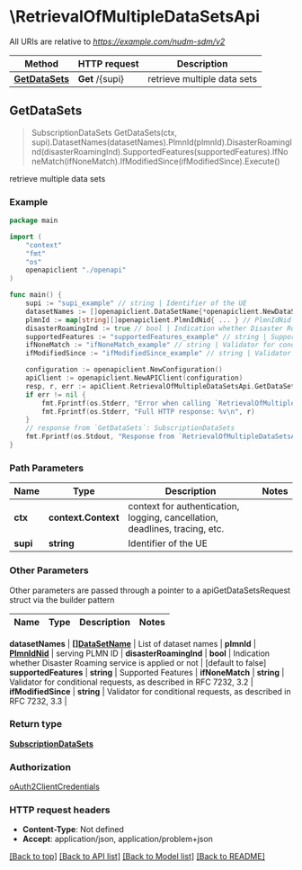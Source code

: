 # \RetrievalOfMultipleDataSetsApi

All URIs are relative to *https://example.com/nudm-sdm/v2*

Method | HTTP request | Description
------------- | ------------- | -------------
[**GetDataSets**](RetrievalOfMultipleDataSetsApi.md#GetDataSets) | **Get** /{supi} | retrieve multiple data sets



## GetDataSets

> SubscriptionDataSets GetDataSets(ctx, supi).DatasetNames(datasetNames).PlmnId(plmnId).DisasterRoamingInd(disasterRoamingInd).SupportedFeatures(supportedFeatures).IfNoneMatch(ifNoneMatch).IfModifiedSince(ifModifiedSince).Execute()

retrieve multiple data sets

### Example

```go
package main

import (
    "context"
    "fmt"
    "os"
    openapiclient "./openapi"
)

func main() {
    supi := "supi_example" // string | Identifier of the UE
    datasetNames := []openapiclient.DataSetName{*openapiclient.NewDataSetName()} // []DataSetName | List of dataset names
    plmnId := map[string][]openapiclient.PlmnIdNid{ ... } // PlmnIdNid | serving PLMN ID (optional)
    disasterRoamingInd := true // bool | Indication whether Disaster Roaming service is applied or not (optional) (default to false)
    supportedFeatures := "supportedFeatures_example" // string | Supported Features (optional)
    ifNoneMatch := "ifNoneMatch_example" // string | Validator for conditional requests, as described in RFC 7232, 3.2 (optional)
    ifModifiedSince := "ifModifiedSince_example" // string | Validator for conditional requests, as described in RFC 7232, 3.3 (optional)

    configuration := openapiclient.NewConfiguration()
    apiClient := openapiclient.NewAPIClient(configuration)
    resp, r, err := apiClient.RetrievalOfMultipleDataSetsApi.GetDataSets(context.Background(), supi).DatasetNames(datasetNames).PlmnId(plmnId).DisasterRoamingInd(disasterRoamingInd).SupportedFeatures(supportedFeatures).IfNoneMatch(ifNoneMatch).IfModifiedSince(ifModifiedSince).Execute()
    if err != nil {
        fmt.Fprintf(os.Stderr, "Error when calling `RetrievalOfMultipleDataSetsApi.GetDataSets``: %v\n", err)
        fmt.Fprintf(os.Stderr, "Full HTTP response: %v\n", r)
    }
    // response from `GetDataSets`: SubscriptionDataSets
    fmt.Fprintf(os.Stdout, "Response from `RetrievalOfMultipleDataSetsApi.GetDataSets`: %v\n", resp)
}
```

### Path Parameters


Name | Type | Description  | Notes
------------- | ------------- | ------------- | -------------
**ctx** | **context.Context** | context for authentication, logging, cancellation, deadlines, tracing, etc.
**supi** | **string** | Identifier of the UE | 

### Other Parameters

Other parameters are passed through a pointer to a apiGetDataSetsRequest struct via the builder pattern


Name | Type | Description  | Notes
------------- | ------------- | ------------- | -------------

 **datasetNames** | [**[]DataSetName**](DataSetName.md) | List of dataset names | 
 **plmnId** | [**PlmnIdNid**](PlmnIdNid.md) | serving PLMN ID | 
 **disasterRoamingInd** | **bool** | Indication whether Disaster Roaming service is applied or not | [default to false]
 **supportedFeatures** | **string** | Supported Features | 
 **ifNoneMatch** | **string** | Validator for conditional requests, as described in RFC 7232, 3.2 | 
 **ifModifiedSince** | **string** | Validator for conditional requests, as described in RFC 7232, 3.3 | 

### Return type

[**SubscriptionDataSets**](SubscriptionDataSets.md)

### Authorization

[oAuth2ClientCredentials](../README.md#oAuth2ClientCredentials)

### HTTP request headers

- **Content-Type**: Not defined
- **Accept**: application/json, application/problem+json

[[Back to top]](#) [[Back to API list]](../README.md#documentation-for-api-endpoints)
[[Back to Model list]](../README.md#documentation-for-models)
[[Back to README]](../README.md)


